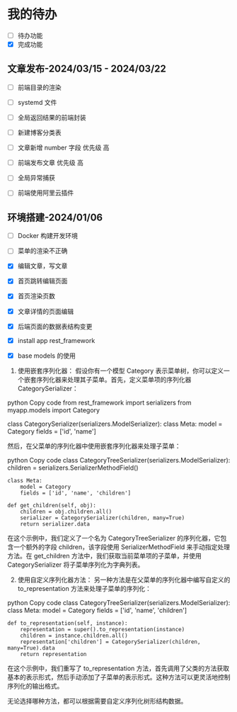 
# 我的待办
+ [ ] 待办功能
+ [X] 完成功能

## 文章发布-2024/03/15 - 2024/03/22
+ [ ] 前端目录的渲染    
+ [ ] systemd 文件
+ [ ] 全局返回结果的前端封装
+ [ ] 新建博客分类表
+ [ ] 文章新增 number 字段   优先级 高
+ [ ] 前端发布文章           优先级 高
+ [ ] 全局异常捕获
+ [ ] 前端使用阿里云插件


## 环境搭建-2024/01/06
+ [ ] Docker 构建开发环境
+ [ ] 菜单的渲染不正确
+ [X] 编辑文章，写文章
+ [X] 首页跳转编辑页面
+ [X] 首页渲染页数
+ [X] 文章详情的页面编辑
+ [X] 后端页面的数据表结构变更
+ [X] install app rest_framework 
+ [X] base models 的使用
 



1. 使用嵌套序列化器：
假设你有一个模型 Category 表示菜单树，你可以定义一个嵌套序列化器来处理其子菜单。首先，定义菜单项的序列化器 CategorySerializer：

python
Copy code
from rest_framework import serializers
from myapp.models import Category

class CategorySerializer(serializers.ModelSerializer):
    class Meta:
        model = Category
        fields = ['id', 'name']

然后，在父菜单的序列化器中使用嵌套序列化器来处理子菜单：

python
Copy code
class CategoryTreeSerializer(serializers.ModelSerializer):
    children = serializers.SerializerMethodField()

    class Meta:
        model = Category
        fields = ['id', 'name', 'children']

    def get_children(self, obj):
        children = obj.children.all()
        serializer = CategorySerializer(children, many=True)
        return serializer.data
在这个示例中，我们定义了一个名为 CategoryTreeSerializer 的序列化器，它包含一个额外的字段 children，该字段使用 SerializerMethodField 来手动指定处理方法。在 get_children 方法中，我们获取当前菜单项的子菜单，并使用 CategorySerializer 将子菜单序列化为字典列表。

2. 使用自定义序列化器方法：
另一种方法是在父菜单的序列化器中编写自定义的 to_representation 方法来处理子菜单的序列化：

python
Copy code
class CategoryTreeSerializer(serializers.ModelSerializer):
    class Meta:
        model = Category
        fields = ['id', 'name', 'children']

    def to_representation(self, instance):
        representation = super().to_representation(instance)
        children = instance.children.all()
        representation['children'] = CategorySerializer(children, many=True).data
        return representation
在这个示例中，我们重写了 to_representation 方法，首先调用了父类的方法获取基本的表示形式，然后手动添加了子菜单的表示形式。这种方法可以更灵活地控制序列化的输出格式。

无论选择哪种方法，都可以根据需要自定义序列化树形结构数据。

